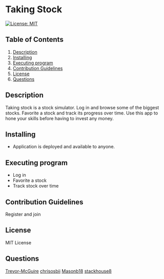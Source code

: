 # Taking Stock

 [![License: MIT](https://img.shields.io/badge/License-MIT-yellow.svg)](https://opensource.org/licenses/MIT)

## Table of Contents  
1. [Description](#description)
2. [Installing](#installing)
3. [Executing program](#executing-program)
4. [Contribution Guidelines](#contribution-guidelines)
5. [License](#license)
6. [Questions](#questions)

## Description

 Taking stock is a stock simulator. Log in and browse some of the biggest stocks. Favorite a stock and track its progress over time. Use this app to hone your skills before having to invest any money.


## Installing

 * Application is deployed and available to anyone.


## Executing program

* Log in
* Favorite a stock
* Track stock over time


## Contribution Guidelines

 Register and join


## License

 MIT License


## Questions

 [Trevor-McGuire](https://github.com/Trevor-McGuire/)
 [chrisosbii](https://github.com/chrisosbii/)
 [Masonb18](https://github.com/Masonb18/)
 [stackhouse8](https://github.com/stackhouse8/)